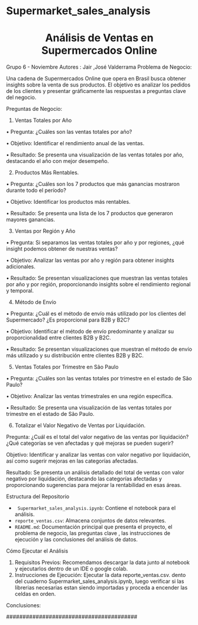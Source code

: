 # Supermarket_sales_analysis

<h1 align="center"> Análisis de Ventas en Supermercados Online</h1>
Grupo 6 - Noviembre
Autores : Jair ,José Valderrama 
Problema de Negocio:


Una cadena de Supermercados Online que opera en Brasil busca obtener insights sobre la venta de sus productos. 
El objetivo es analizar los pedidos de los clientes y presentar gráficamente las respuestas a preguntas clave del negocio.

Preguntas de Negocio:

1. Ventas Totales por Año
   
•	Pregunta: ¿Cuáles son las ventas totales por año?

•	Objetivo: Identificar el rendimiento anual de las ventas.

•	Resultado: Se presenta una visualización de las ventas totales por año, destacando el año con mejor desempeño.

2. Productos Más Rentables.
   
•	Pregunta: ¿Cuáles son los 7 productos que más ganancias mostraron durante todo el período?

•	Objetivo: Identificar los productos más rentables.

•	Resultado: Se presenta una lista de los 7 productos que generaron mayores ganancias.

3. Ventas por Región y Año

•	Pregunta: Si separamos las ventas totales por año y por regiones, ¿qué insight podemos obtener de nuestras ventas?

•	Objetivo: Analizar las ventas por año y región para obtener insights adicionales.

•	Resultado: Se presentan visualizaciones que muestran las ventas totales por año y por región, proporcionando insights sobre el rendimiento regional y temporal.

4. Método de Envío

•	Pregunta: ¿Cuál es el método de envío más utilizado por los clientes del Supermercado? ¿Es proporcional para B2B y B2C?

•	Objetivo: Identificar el método de envío predominante y analizar su proporcionalidad entre clientes B2B y B2C.

•	Resultado: Se presentan visualizaciones que muestran el método de envío más utilizado y su distribución entre clientes B2B y B2C.


5. Ventas Totales por Trimestre en São Paulo
   
•	Pregunta: ¿Cuáles son las ventas totales por trimestre en el estado de São Paulo?

•	Objetivo: Analizar las ventas trimestrales en una región específica.

•	Resultado: Se presenta una visualización de las ventas totales por trimestre en el estado de São Paulo.

6. Totalizar el Valor Negativo de Ventas por Liquidación.
   
Pregunta: ¿Cuál es el total del valor negativo de las ventas por liquidación? ¿Qué categorías se ven afectadas y qué mejoras se pueden sugerir?

Objetivo: Identificar y analizar las ventas con valor negativo por liquidación, así como sugerir mejoras en las categorías afectadas.

Resultado: Se presenta un análisis detallado del total de ventas con valor negativo por liquidación, destacando las categorías afectadas y proporcionando sugerencias para mejorar la rentabilidad en esas áreas.

Estructura del Repositorio

- ` Supermarket_sales_analysis.ipynb`: Contiene el notebook para el análisis.
- `reporte_ventas.csv`: Almacena conjuntos de datos relevantes.
- `README.md`: Documentación principal que presenta el proyecto, el problema de negocio, las preguntas clave , las instrucciones de ejecución y las conclusiones del análisis de datos.

Cómo Ejecutar el Análisis

1. Requisitos Previos: Recomendamos descargar la data junto al notebook y ejecutarlos dentro de un IDE o google colab.
2. Instrucciones de Ejecución: Ejecutar la data reporte_ventas.csv. dento del cuaderno Supermarket_sales_analysis.ipynb, luego verificar si las librerias necesarias estan siendo importadas y proceda a encender las celdas en orden.

Conclusiones:

########################################

